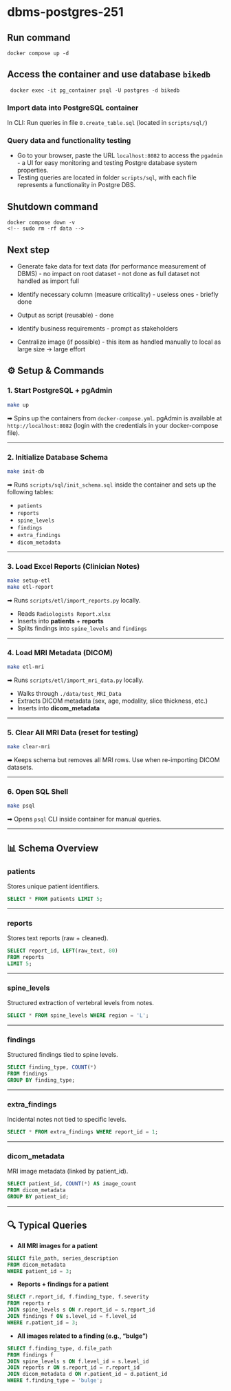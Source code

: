 # dbms-postgres-251

## Run command
```
docker compose up -d
```

## Access the container and use database `bikedb`
```
 docker exec -it pg_container psql -U postgres -d bikedb
```

### Import data into PostgreSQL container
In CLI: Run queries in file `0.create_table.sql` (located in `scripts/sql/`)

### Query data and functionality testing
- Go to your browser, paste the URL `localhost:8082` to access the `pgadmin` - a UI for easy monitoring and testing Postgre database system properties.
- Testing queries are located in folder `scripts/sql`, with each file represents a functionality in Postgre DBS.

## Shutdown command
```
docker compose down -v
<!-- sudo rm -rf data -->
```

## Next step
- Generate fake data for text data (for performance measurement of DBMS) - no impact on root dataset - not done as full dataset not handled as import full

- Identify necessary column (measure criticality) - useless ones - briefly done

- Output as script (reusable) - done

- Identify business requirements - prompt as stakeholders

- Centralize image (if possible) - this item as handled manually to local as large size -> large effort

## ⚙️ Setup & Commands

### 1. Start PostgreSQL + pgAdmin

```bash
make up
```

➡ Spins up the containers from `docker-compose.yml`.
pgAdmin is available at `http://localhost:8082` (login with the credentials in your docker-compose file).

---

### 2. Initialize Database Schema

```bash
make init-db
```

➡ Runs `scripts/sql/init_schema.sql` inside the container and sets up the following tables:

* `patients`
* `reports`
* `spine_levels`
* `findings`
* `extra_findings`
* `dicom_metadata`

---

### 3. Load Excel Reports (Clinician Notes)

```bash
make setup-etl
make etl-report
```

➡ Runs `scripts/etl/import_reports.py` locally.

* Reads `Radiologists Report.xlsx`
* Inserts into **patients** + **reports**
* Splits findings into `spine_levels` and `findings`

---

### 4. Load MRI Metadata (DICOM)

```bash
make etl-mri
```

➡ Runs `scripts/etl/import_mri_data.py` locally.

* Walks through `./data/test_MRI_Data`
* Extracts DICOM metadata (sex, age, modality, slice thickness, etc.)
* Inserts into **dicom\_metadata**

---

### 5. Clear All MRI Data (reset for testing)

```bash
make clear-mri
```

➡ Keeps schema but removes all MRI rows.
Use when re-importing DICOM datasets.

---

### 6. Open SQL Shell

```bash
make psql
```

➡ Opens `psql` CLI inside container for manual queries.

---

## 📊 Schema Overview

### **patients**

Stores unique patient identifiers.

```sql
SELECT * FROM patients LIMIT 5;
```

---

### **reports**

Stores text reports (raw + cleaned).

```sql
SELECT report_id, LEFT(raw_text, 80)
FROM reports
LIMIT 5;
```

---

### **spine\_levels**

Structured extraction of vertebral levels from notes.

```sql
SELECT * FROM spine_levels WHERE region = 'L';
```

---

### **findings**

Structured findings tied to spine levels.

```sql
SELECT finding_type, COUNT(*) 
FROM findings 
GROUP BY finding_type;
```

---

### **extra\_findings**

Incidental notes not tied to specific levels.

```sql
SELECT * FROM extra_findings WHERE report_id = 1;
```

---

### **dicom\_metadata**

MRI image metadata (linked by patient\_id).

```sql
SELECT patient_id, COUNT(*) AS image_count
FROM dicom_metadata
GROUP BY patient_id;
```

---

## 🔍 Typical Queries

* **All MRI images for a patient**

```sql
SELECT file_path, series_description
FROM dicom_metadata
WHERE patient_id = 3;
```

* **Reports + findings for a patient**

```sql
SELECT r.report_id, f.finding_type, f.severity
FROM reports r
JOIN spine_levels s ON r.report_id = s.report_id
JOIN findings f ON s.level_id = f.level_id
WHERE r.patient_id = 3;
```

* **All images related to a finding (e.g., “bulge”)**

```sql
SELECT f.finding_type, d.file_path
FROM findings f
JOIN spine_levels s ON f.level_id = s.level_id
JOIN reports r ON s.report_id = r.report_id
JOIN dicom_metadata d ON r.patient_id = d.patient_id
WHERE f.finding_type = 'bulge';
```

